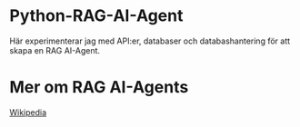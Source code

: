 # Python-RAG-AI-Agent
Här experimenterar jag med API:er, databaser och databashantering för att skapa en RAG AI-Agent.

# Mer om RAG AI-Agents
[Wikipedia](https://en.wikipedia.org/wiki/Retrieval-augmented_generation)
